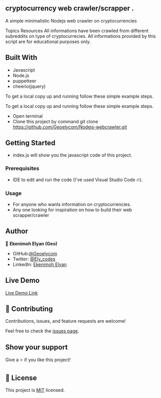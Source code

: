 ## cryptocurrency web crawler/scrapper .

A simple minimalistic Nodejs web crawler on cryptocurrencies

Topics
Resources
 All informations have been crawled from different subreddits on type of cryptocurrecies. All informations provided by this script are for educational purposes only.

## Built With

- Javascript
- Node.js
- puppetteer
- cheerio(jquery)

To get a local copy up and running follow these simple example steps.

To get a local copy up and running follow these simple example steps.
- Open terminal
- Clone this project by command git clone https://github.com/Geoelycom/Nodejs-webcrawler.git

## Getting Started 
- index.js will show you the javascript code of this project.

### Prerequisites

- IDE to edit and run the code (I've used Visual Studio Code 🔥).

### Usage

- For anyone who wants information on cryptocurrencies.
- Any one looking for inspiration on how to build their web scrapper/crawler



## Author

👤 **Ekenimoh Elyan (Geo)**

- GitHub:[@Geoelycom](https://github.com/Geoelycom)
- Twitter: [@Ely_codes](https://twitter.com/Ely_codes)
- LinkedIn: [Ekenimoh Elyan](https://www.linkedin.com/in/Ekenimoh_sumaila-elyan/)



## Live Demo

[Live Demo Link]()

## 🤝 Contributing

Contributions, issues, and feature requests are welcome!

Feel free to check the [issues page](../../issues/).

## Show your support

Give a ⭐️ if you like this project!

## 📝 License

This project is [MIT](./MIT.md) licensed.
